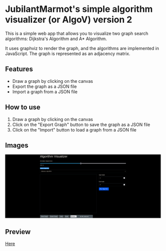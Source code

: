 # JubilantMarmot's simple algorithm visualizer (or AlgoV) version 2

This is a simple web app that allows you to visualize two graph search algorithms: Dijkstra's Algorithm and A* Algorithm.

It uses graphviz to render the graph, and the algorithms are implemented in JavaScript. The graph is represented as an adjacency matrix.

## Features

- Draw a graph by clicking on the canvas
- Export the graph as a JSON file
- Import a graph from a JSON file

## How to use

1. Draw a graph by clicking on the canvas
2. Click on the "Export Graph" button to save the graph as a JSON file
3. Click on the "Import" button to load a graph from a JSON file

## Images

![](./1.png)

## Preview

[Here](https://html-preview.github.io/?url=https://github.com/JubilantMarmot/HC-AlgoV/blob/master/index.html)
